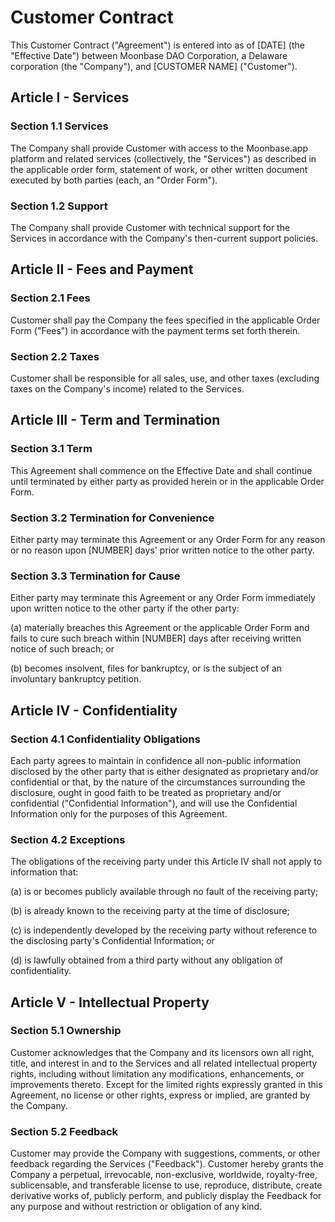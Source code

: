 # Customer Contract

This Customer Contract ("Agreement") is entered into as of [DATE] (the "Effective Date") between Moonbase DAO Corporation, a Delaware corporation (the "Company"), and [CUSTOMER NAME] ("Customer").

## Article I - Services

### Section 1.1 Services

The Company shall provide Customer with access to the Moonbase.app platform and related services (collectively, the "Services") as described in the applicable order form, statement of work, or other written document executed by both parties (each, an "Order Form").

### Section 1.2 Support

The Company shall provide Customer with technical support for the Services in accordance with the Company's then-current support policies.

## Article II - Fees and Payment

### Section 2.1 Fees

Customer shall pay the Company the fees specified in the applicable Order Form ("Fees") in accordance with the payment terms set forth therein.

### Section 2.2 Taxes

Customer shall be responsible for all sales, use, and other taxes (excluding taxes on the Company's income) related to the Services.

## Article III - Term and Termination

### Section 3.1 Term

This Agreement shall commence on the Effective Date and shall continue until terminated by either party as provided herein or in the applicable Order Form.

### Section 3.2 Termination for Convenience

Either party may terminate this Agreement or any Order Form for any reason or no reason upon [NUMBER] days' prior written notice to the other party.

### Section 3.3 Termination for Cause

Either party may terminate this Agreement or any Order Form immediately upon written notice to the other party if the other party:

(a) materially breaches this Agreement or the applicable Order Form and fails to cure such breach within [NUMBER] days after receiving written notice of such breach; or

(b) becomes insolvent, files for bankruptcy, or is the subject of an involuntary bankruptcy petition.

## Article IV - Confidentiality

### Section 4.1 Confidentiality Obligations

Each party agrees to maintain in confidence all non-public information disclosed by the other party that is either designated as proprietary and/or confidential or that, by the nature of the circumstances surrounding the disclosure, ought in good faith to be treated as proprietary and/or confidential ("Confidential Information"), and will use the Confidential Information only for the purposes of this Agreement.

### Section 4.2 Exceptions

The obligations of the receiving party under this Article IV shall not apply to information that:

(a) is or becomes publicly available through no fault of the receiving party;

(b) is already known to the receiving party at the time of disclosure;

(c) is independently developed by the receiving party without reference to the disclosing party's Confidential Information; or

(d) is lawfully obtained from a third party without any obligation of confidentiality.

## Article V - Intellectual Property

### Section 5.1 Ownership

Customer acknowledges that the Company and its licensors own all right, title, and interest in and to the Services and all related intellectual property rights, including without limitation any modifications, enhancements, or improvements thereto. Except for the limited rights expressly granted in this Agreement, no license or other rights, express or implied, are granted by the Company.

### Section 5.2 Feedback

Customer may provide the Company with suggestions, comments, or other feedback regarding the Services ("Feedback"). Customer hereby grants the Company a perpetual, irrevocable, non-exclusive, worldwide, royalty-free, sublicensable, and transferable license to use, reproduce, distribute, create derivative works of, publicly perform, and publicly display the Feedback for any purpose and without restriction or obligation of any kind.

